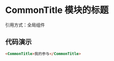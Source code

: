 <!--
 * @Descripttion: 模块的标题
 * @version: 1.0
 * @Author: Micky
 * @Date: 2021-03-08 22:37:55
 * @LastEditors: Micky
 * @LastEditTime: 2021-03-08 22:38:43
-->

# CommonTitle 模块的标题


引用方式：全局组件

## 代码演示
```html
<CommonTitle>我的参与</CommonTitle>
```

